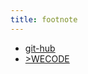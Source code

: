 ```yaml
---
title: footnote
---
```


* [git-hub](https://github.com/KyleXID)
* [>WECODE](https://http://wecode.co.kr/)
